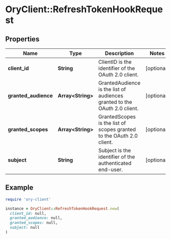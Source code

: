 # OryClient::RefreshTokenHookRequest

## Properties

| Name | Type | Description | Notes |
| ---- | ---- | ----------- | ----- |
| **client_id** | **String** | ClientID is the identifier of the OAuth 2.0 client. | [optional] |
| **granted_audience** | **Array&lt;String&gt;** | GrantedAudience is the list of audiences granted to the OAuth 2.0 client. | [optional] |
| **granted_scopes** | **Array&lt;String&gt;** | GrantedScopes is the list of scopes granted to the OAuth 2.0 client. | [optional] |
| **subject** | **String** | Subject is the identifier of the authenticated end-user. | [optional] |

## Example

```ruby
require 'ory-client'

instance = OryClient::RefreshTokenHookRequest.new(
  client_id: null,
  granted_audience: null,
  granted_scopes: null,
  subject: null
)
```

